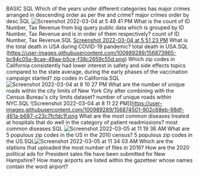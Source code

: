 BASIC SQL
Which of the years under different categories has major crimes arranged in descending order as per the and crime? major crimes order by desc.SQL ![Screenshot 2022-03-04 at 5 49 41 PM](https://user-images.githubusercontent.com/100989289/156873816-9c3433d1-d630-418a-a8b0-13e1bdf69615.png)
What is the count of ID Number, Tax Revenue from big query public data which is grouped by ID Number, Tax Revenue and is in order of them respectively? count of ID Number, Tax Revenue.SQL [Screenshot 2022-03-04 at 5 51 23 PM](https://user-images.githubusercontent.com/100989289/156873893-865325ab-a71d-4272-a70b-f3d4049e1edf.png)
What is the total death in USA during COVID-19 pandemic? total death in USA.SQL (https://user-images.githubusercontent.com/100989289/156873965-bc94c05a-8cae-49aa-b5ce-f38c2659c55d.png)
Which zip codes in California consistently had lower interest in safety and side effects topics compared to the state average, during the early phases of the vaccination campaign started? zip codes in California.SQL![Screenshot 2022-03-04 at 8 10 27 PM](https://user-images.githubusercontent.com/100989289/156874255-e49775bb-9573-4bdb-b375-9bc13195067f.png)
What are the number of unique roads within the city limits of New York City after combining with the Census Bureau's city limits dataset? number of unique roads within NYC.SQL ![Screenshot 2022-03-04 at 8 11 22 PM](https://user-images.githubusercontent.com/100989289/156874501-902c68eb-98df-461a-b687-c23c7fcfdc1f.png
What are the most common diseases treated at hospitals that do well in the category of  patient readmissions? most common diseases.SQL ![Screenshot 2022-03-05 at 11 19 36 AM](https://user-images.githubusercontent.com/100989289/156874596-359ee492-0e99-4cf3-b38e-bd1d4e49fada.png)
 What are 5  populous zip codes in the US in the 2010 census? 5 populous zip codes in the US.SQL![Screenshot 2022-03-05 at 11 34 03 AM](https://user-images.githubusercontent.com/100989289/156874635-8959f83b-520e-48b8-88d1-2627e7f5b274.png)
Which are the stations that uploaded the most number of files in 2016?
How are the 2020 political ads for President sales file have been submitted for New Hampshire?
How many airports are listed within the gazetteer whose names contain the word airport?
